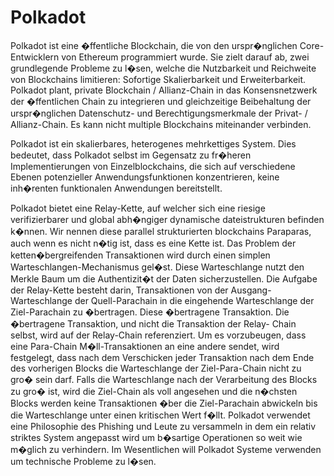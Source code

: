 # Polkadot

Polkadot ist eine �ffentliche Blockchain, die von den urspr�nglichen Core-Entwicklern von Ethereum programmiert wurde. Sie zielt darauf ab, zwei grundlegende Probleme zu l�sen, welche die Nutzbarkeit und Reichweite von Blockchains limitieren: Sofortige Skalierbarkeit und Erweiterbarkeit. Polkadot plant, private Blockchain / Allianz-Chain in das Konsensnetzwerk der �ffentlichen Chain zu integrieren und gleichzeitige Beibehaltung der urspr�nglichen Datenschutz- und Berechtigungsmerkmale der Privat- / Allianz-Chain. Es kann nicht multiple Blockchains miteinander verbinden.

Polkadot ist ein skalierbares, heterogenes mehrkettiges System. Dies bedeutet, dass Polkadot selbst im Gegensatz zu fr�heren Implementierungen von Einzelblockchains, die sich auf verschiedene Ebenen potenzieller Anwendungsfunktionen konzentrieren, keine inh�renten funktionalen Anwendungen bereitstellt.

Polkadot bietet eine Relay-Kette, auf welcher sich eine riesige verifizierbarer und global abh�ngiger dynamische dateistrukturen befinden k�nnen. Wir nennen diese parallel strukturierten blockchains Paraparas, auch wenn es nicht n�tig ist, dass es eine Kette ist. Das Problem der ketten�bergreifenden Transaktionen wird durch einen simplen Warteschlangen-Mechanismus gel�st. Diese Warteschlange nutzt den Merkle Baum um die Authentizit�t der Daten sicherzustellen. Die Aufgabe der Relay-Kette besteht darin, Transaktionen von der Ausgang-Warteschlange der Quell-Parachain in die eingehende Warteschlange der Ziel-Parachain zu �bertragen. Diese �bertragene Transaktion. Die �bertragene Transaktion, und nicht die Transaktion der Relay- Chain selbst, wird auf der Relay-Chain referenziert. Um es vorzubeugen, dass eine Para-Chain M�ll-Transaktionen an eine andere sendet, wird festgelegt, dass nach dem Verschicken jeder Transaktion nach dem Ende des vorherigen Blocks die Warteschlange der Ziel-Para-Chain nicht zu gro� sein darf. Falls die Warteschlange nach der Verarbeitung des Blocks zu gro� ist, wird die Ziel-Chain als voll angesehen und die n�chsten Blocks werden keine Transaktionen �ber die Ziel-Parachain abwickeln bis die Warteschlange unter einen kritischen Wert f�llt. Polkadot verwendet eine Philosophie des Phishing und Leute zu versammeln in dem ein relativ striktes System angepasst wird um b�sartige Operationen so weit wie m�glich zu verhindern. Im Wesentlichen will Polkadot Systeme verwenden um technische Probleme zu l�sen.
